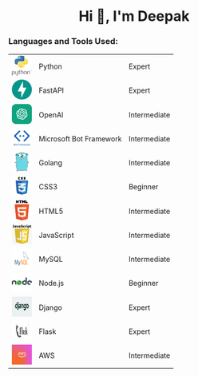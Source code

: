 <html>
  <body>
    <h1 align="center">Hi 👋, I'm Deepak</h1>
    <h3 align="left">Languages and Tools Used:</h3>
    <table>
      <tr>
        <td><a href="https://www.python.org" target="_blank"> <img src="python.jfif" alt="python" width="40" height="40"/> </a></td>
        <td>Python</td>
        <td>Expert</td>
      </tr>
      <tr>
        <td><a href="https://www.fastapi.tiangolo.com/" target="_blank"> <img src="FastAPI.png" alt="fastapi" width="40" height="40"/> </a></td>
        <td>FastAPI</td>
        <td>Expert</td>
      </tr>
     <tr>
        <td><a href="https://openai.com/" target="_blank"> <img src="chatgpt-icon.png" alt="openai" width="40" height="40"/> </a></td>
        <td>OpenAI</td>
        <td>Intermediate</td>
      </tr>
      <tr>
        <td><a href="https://learn.microsoft.com/en-us/azure/bot-service/" target="_blank"> <img src="botFramework.png" alt="botframework" width="40" height="40"/> </a></td>
        <td>Microsoft Bot Framework</td>
        <td>Intermediate</td>
      </tr>
      <tr>
        <td><a href="https://golang.org/" target="_blank"> <img src="Go.png" alt="golang" width="40" height="40"/> </a></td>
        <td>Golang</td>
        <td>Intermediate</td>
      </tr>
      <tr>
        <td><a href="https://www.w3schools.com/css/" target="_blank"> <img src="css3.png" alt="css3" width="40" height="40"/> </a></td>
        <td>CSS3</td>
        <td>Beginner</td>
      </tr>
      <tr>
        <td><a href="https://www.w3.org/html/" target="_blank"> <img src="html.png" alt="html5" width="40" height="40"/> </a></td>
        <td>HTML5</td>
        <td>Intermediate</td>
      </tr>
      <tr>
        <td><a href="https://developer.mozilla.org/en-US/docs/Web/JavaScript" target="_blank"> <img src="javascript.png" alt="javascript" width="40" height="40"/> </a></td>
        <td>JavaScript</td>
        <td>Intermediate</td>
      </tr>
      <tr>
        <td><a href="https://www.mysql.com/" target="_blank"> <img src="mysql.png" alt="mysql" width="40" height="40"/> </a></td>
        <td>MySQL</td>
        <td>Intermediate</td>
      </tr>
      <tr>
        <td><a href="https://nodejs.org" target="_blank"> <img src="nodejs.png" alt="nodejs" width="40" height="40"/> </a></td>
        <td>Node.js</td>
        <td>Beginner</td>
      </tr>
      <tr>
        <td><a href="https://www.djangoproject.com/" target="_blank"> <img src="django.png" alt="django" width="40" height="40"/> </a></td>
        <td>Django</td>
        <td>Expert</td>
      </tr>
      <tr>
        <td><a href="https://flask.palletsprojects.com" target="_blank"> <img src="flask.png" alt="flask" width="40" height="40"/> </a></td>
        <td>Flask</td>
        <td>Expert</td>
      </tr>
      <tr>
        <td><a href="https://aws.amazon.com/" target="_blank"> <img src="aws.jpeg" alt="aws" width="40" height="40"/> </a></td>
        <td>AWS</td>
        <td>Intermediate</td>
      </tr>
    </table>
  </body>
</html>
